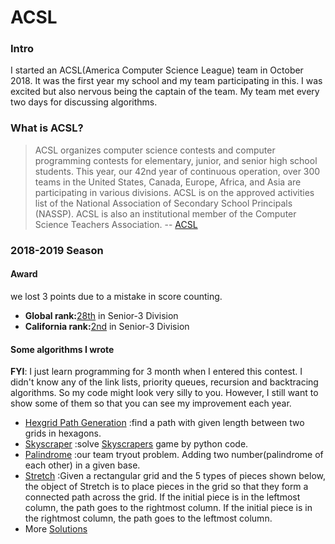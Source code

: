 # ACSL

### Intro

I started an ACSL(America Computer Science League) team in October 2018.
It was the first year my school and my team participating in this. I was
excited but also nervous being the captain of the team. My team met
every two days for discussing algorithms.

### What is ACSL?

> ACSL organizes computer science contests and computer programming
> contests for elementary, junior, and senior high school students. This
> year, our 42nd year of continuous operation, over 300 teams in the
> United States, Canada, Europe, Africa, and Asia are participating in
> various divisions. ACSL is on the approved activities list of the
> National Association of Secondary School Principals (NASSP). ACSL is
> also an institutional member of the Computer Science Teachers
> Association. -- [ACSL](http://www.acsl.org/)

### 2018-2019 Season

#### Award
we lost 3 points due to a mistake in score counting.

-   **Global
    rank:**[28th](https://sites.google.com/view/acsl-leaderboard/sr3?authuser=0)
    in Senior-3 Division
-   **California
    rank:**[2nd](https://sites.google.com/view/acsl-leaderboard/sr3?authuser=0)
    in Senior-3 Division

#### Some algorithms I wrote

**FYI**: I just learn programming for 3 month when I entered this
contest. I didn't know any of the link lists, priority queues, recursion
and backtracing algorithms. So my code might look very silly to you.
However, I still want to show some of them so that you can see my
improvement each year.

-   [Hexgrid Path
    Generation](https://github.com/robingan7/ACSL/tree/master/practice%20contest%202018/Hexgrid_Path_Generator)
    :find a path with given length between two grids in hexagons.
-   [Skyscraper](https://github.com/robingan7/ACSL/tree/master/practice%20contest%202018/Skyscraper)
    :solve [Skyscrapers](https://brainbashers.com/skyscrapers.asp) game
    by python code.
-   [Palindrome](https://github.com/robingan7/ACSL/tree/master/practice%20contest%202018/Palindrome)
    :our team tryout problem. Adding two number(palindrome of each
    other) in a given base.
-   [Stretch](https://github.com/robingan7/ACSL/tree/master/season%202018-2019/contest3)
    :Given a rectangular grid and the 5 types of pieces shown below, the
    object of Stretch is to place pieces in the grid so that they form a
    connected path across the grid. If the initial piece is in the
    leftmost column, the path goes to the rightmost column. If the
    initial piece is in the rightmost column, the path goes to the
    leftmost column.
-   More [Solutions](https://github.com/robingan7/ACSL)
